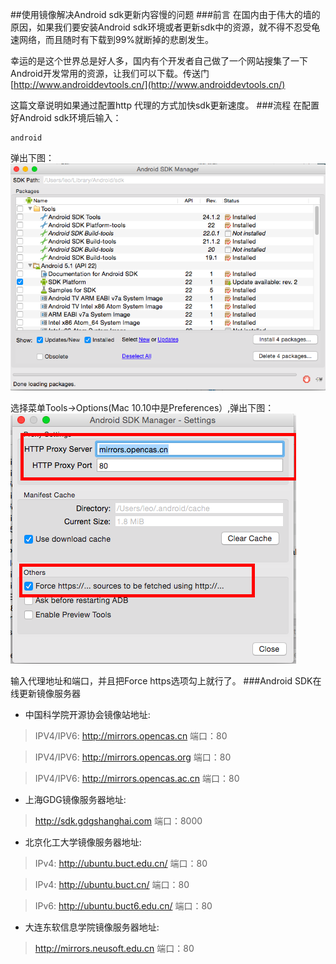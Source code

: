 ##使用镜像解决Android sdk更新内容慢的问题
###前言
在国内由于伟大的墙的原因，如果我们要安装Android sdk环境或者更新sdk中的资源，就不得不忍受龟速网络，而且随时有下载到99%就断掉的悲剧发生。

幸运的是这个世界总是好人多，国内有个开发者自己做了一个网站搜集了一下Android开发常用的资源，让我们可以下载。传送门[http://www.androiddevtools.cn/](http://www.androiddevtools.cn/)

这篇文章说明如果通过配置http 代理的方式加快sdk更新速度。
###流程
在配置好Android sdk环境后输入：

    android

弹出下图：    
![image](img/2015-04-21-1.png)


选择菜单Tools->Options(Mac 10.10中是Preferences）,弹出下图：
![image](img/2015-04-21-2.png)

输入代理地址和端口，并且把Force https选项勾上就行了。
###Android SDK在线更新镜像服务器
* 中国科学院开源协会镜像站地址:

>IPV4/IPV6: http://mirrors.opencas.cn 端口：80

>IPV4/IPV6: http://mirrors.opencas.org 端口：80

>IPV4/IPV6: http://mirrors.opencas.ac.cn 端口：80

* 上海GDG镜像服务器地址:

>http://sdk.gdgshanghai.com 端口：8000

* 北京化工大学镜像服务器地址:

>IPv4: http://ubuntu.buct.edu.cn/ 端口：80

>IPv4: http://ubuntu.buct.cn/ 端口：80

>IPv6: http://ubuntu.buct6.edu.cn/ 端口：80

* 大连东软信息学院镜像服务器地址:

>http://mirrors.neusoft.edu.cn 端口：80
